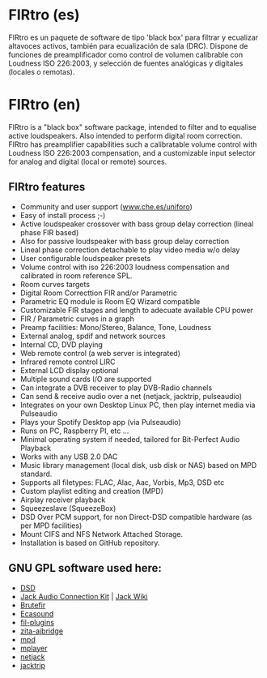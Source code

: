 # FIRtro (es)
FIRtro es un paquete de software de tipo 'black box' para filtrar y ecualizar altavoces activos, también para ecualización de sala (DRC). Dispone de funciones de preamplificador como control de volumen calibrable con Loudness ISO 226:2003, y selección de fuentes analógicas y digitales (locales o remotas).

# FIRtro (en)
FIRtro is a "black box" software package, intended to filter and to equalise active loudspeakers. Also intended to perform digital room correction. FIRtro has preamplifier capabilities such a calibratable volume control with Loudness ISO 226:2003 compensation, and a customizable input selector for analog and digital (local or remote) sources.

## FIRtro features
- Community and user support (www.che.es/uniforo)
- Easy of install process ;-)
- Active loudspeaker crossover with bass group delay correction (lineal phase FIR based)
- Also for passive loudspeaker with bass group delay correction
- Lineal phase correction detachable to play video media w/o delay
- User configurable loudspeaker presets
- Volume control with iso 226:2003 loudness compensation and calibrated in room reference SPL.
- Room curves targets
- Digital Room Correcttion FIR and/or Parametric
- Parametric EQ module is Room EQ Wizard compatible
- Customizable FIR stages and length to adecuate available CPU power
- FIR / Parametric curves in a graph
- Preamp facilities: Mono/Stereo, Balance, Tone, Loudness
- External analog, spdif and network sources
- Internal CD, DVD playing
- Web remote control (a web server is integrated)
- Infrared remote control LIRC
- External LCD display optional
- Multiple sound cards I/O are supported
- Can integrate a DVB receiver to play DVB-Radio channels
- Can send & receive audio over a net (netjack, jacktrip, pulseaudio)
- Integrates on your own Desktop Linux PC, then play internet media via Pulseaudio
- Plays your Spotify Desktop app (via Pulseaudio)
- Runs on PC, Raspberry PI, etc ...
- Minimal operating system if needed, tailored for Bit-Perfect Audio Playback
- Works with any USB 2.0 DAC
- Music library management (local disk, usb disk or NAS) based on MPD standard.
- Supports all filetypes: FLAC, Alac, Aac, Vorbis, Mp3, DSD etc
- Custom playlist editing and creation (MPD)
- Airplay receiver playback
- Squeezeslave (SqueezeBox)
- DSD Over PCM support, for non Direct-DSD compatible hardware (as per MPD facilities)
- Mount CIFS and NFS Network Attached Storage.
- Installation is based on GitHub repository.

## GNU GPL software used here:
- [DSD](https://github.com/rripio/DSD)
- [Jack Audio Connection Kit](http://www.jackaudio.org) | [Jack Wiki](https://github.com/jackaudio/jackaudio.github.com/wiki)
- [Brutefir](https://www.ludd.ltu.se/~torger/brutefir.html)
- [Ecasound](http://nosignal.fi/ecasound/)
- [fil-plugins](http://kokkinizita.linuxaudio.org/linuxaudio/)
- [zita-ajbridge](http://kokkinizita.linuxaudio.org/linuxaudio/)
- [mpd](https://www.musicpd.org)
- [mplayer](http://www.mplayerhq.hu/)
- [netjack](http://jackaudio.org/faq/netjack.html)
- [jacktrip](https://github.com/jcacerec/jacktrip)


